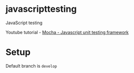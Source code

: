 # javascripttesting
JavaScript testing

Youtube tutorial - [Mocha - Javascript unit testing framework](https://www.youtube.com/watch?v=NBjYY8P08lI&list=PLgbtO1Bcz4C-vU0JLfDBsZGbSUdNX4mQ8)

# Setup

Default branch is `develop`
